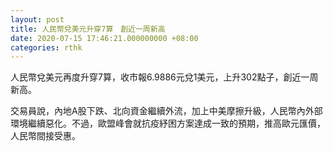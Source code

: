 ```yaml
---
layout: post
title: 人民幣兌美元升穿7算　創近一周新高
date: 2020-07-15 17:46:21.000000000 +08:00
categories: rthk
---
```


人民幣兌美元再度升穿7算，收市報6.9886元兌1美元，上升302點子，創近一周新高。

交易員說，內地A股下跌、北向資金繼續外流，加上中美摩擦升級，人民幣內外部環境繼續惡化。不過，歐盟峰會就抗疫紓困方案達成一致的預期，推高歐元匯價，人民幣間接受惠。
